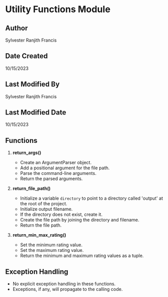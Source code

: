 # Utility Functions Module

## Author
Sylvester Ranjith Francis

## Date Created
10/15/2023

## Last Modified By
Sylvester Ranjith Francis

## Last Modified Date
10/15/2023

## Functions
1. **return_args()**
   - Create an ArgumentParser object.
   - Add a positional argument for the file path.
   - Parse the command-line arguments.
   - Return the parsed arguments.

2. **return_file_path()**
   - Initialize a variable `directory` to point to a directory called 'output' at the root of the project.
   - Initialize output filename.
   - If the directory does not exist, create it.
   - Create the file path by joining the directory and filename.
   - Return the file path.

3. **return_min_max_rating()**
   - Set the minimum rating value.
   - Set the maximum rating value.
   - Return the minimum and maximum rating values as a tuple.

## Exception Handling
- No explicit exception handling in these functions.
- Exceptions, if any, will propagate to the calling code.
